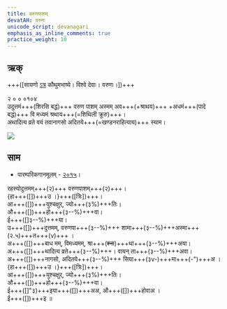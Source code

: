 ```yaml
---
title: वरुणपाशम्
devatAH: वरुणः
unicode_script: devanagari  
emphasis_as_inline_comments: true
practice_weight: 10
---   
```


## ऋक्

+++([सायणो [ऽत्र](https://archive.org/details/SamaVedaSanhitaWithSayanabhashyaVolume2SatyavrataSamasrami1876bis_201803/page/n265) कौथुमभाष्ये। विश्वे देवाः। वरुणः।])+++

२ ० ० ०१०४   
उदुत्तमं+++(शिरसि बद्धं)+++ वरुण पाशम् अस्मम् अव+++(+श्राथय)+++ +अधमं+++(पादे बद्धं)+++ वि मध्यमं श्रथाय+++(=शिथिली क्रूरु)+++।  
अथादित्य व्रते वयं तवानागसो अदितये+++(=खण्डनराहित्याय)+++ स्याम। 

![](../../images/varuna.png)


## साम

- पारम्परिकगानमूलम् - [२०१५](https://archive.org/stream/sAmaveda-jaiminIya-paravastu-paramparA-docs/UDAKA%20SAANTHI%20SAAMAANI#page/n10/mode/1up)।

<div class="audioEmbed"  caption="रामानुजार्यः 1974 " src="https://archive
.org/download/jaiminIya-sAma-gAna-paravastu-tradition-rAmAnuja/varuNa-pAsham.mp3"></div>
<div class="audioEmbed"  caption="गोपालार्यः 2015  " src="https://archive
.org/download/jaiminIya-sAma-gAna-paravastu-tradition-gopAla-2015/varuNa-pAsham.mp3"></div>
<div class="audioEmbed"  caption="गोपाल-विश्वासयोर् अनुवचनम् 2018 1x" src="https://archive
.org/download/jaiminIya-sAma-gAna-paravastu-tradition-anuvachanam-gopAla-vishvAsa-2018/varuNa-pAsham.mp3"></div>
<div class="audioEmbed"  caption="गोपाल-विश्वासयोर् अनुवचनम् 2018 1.5x" src="https://archive
.org/download/jaiminIya-sAma-gAna-paravastu-tradition-anuvachanam-gopAla-vishvAsa-2018-150p-speed/varuNa-pAsham.mp3"></div>

रहस्योदुत्तमम्+++(२)+++ वरुणपाशम्+++(२)+++।  
{हा+++([])+++उ ।}+++([त्रिः])+++।  
आ+++([])+++युश्चक्षुर्, ज्यो+++(३%)+++तिः।  
औ+++([])+++हो+++(३--%)+++वा।  
ई+++([]३--%)+++या।  
उ+++([])+++दुत्तमम्, वरुणपा+++(३--%)+++ शामा+++(३--%)+++अस्मा+++(२.५)+++त+++(v)+++ ।  
अ+++([])+++बाध मम्, विमध्यमम्, श्रा+++(~~श्ना~~)+++था+++(३--%)+++अया।  
अ+++([])+++थादित्य व्रते+++(३--%)+++। वायन् ता+++(३--%)+++अवा।  
अ+++([])+++नागसो, अदितये+++(३--%)+++ सिया+++(३v-)+++मा+++(-")+++अ ।  
{हा+++([])+++उ ।}+++([त्रिः])+++।  
आ+++([])+++युश्चक्षुर्, ज्यो+++(३%)+++तिः।  
औ+++([])+++हो+++(३--%)+++वा।  
ई+++([]"३)+++इया+++([])+++अअ, औ+++([])+++होवाअ ।  
ई+++([])+++इ ॥
